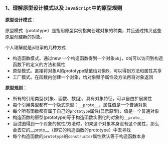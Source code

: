 ### 1、理解原型设计模式以及 `JavaScript`中的原型规则

**原型设计模式**：

原型模式（prototype）是指用原型实例指向创建对象的种类，并且通过拷贝这些原型创建新的对象。

个人理解就是js继承的几种方式

- 构造函数模式。通过new 一个构造函数得到一个对象`obj`，obj可以访问到构造函数下的定义的方法和属性
- 原型模式。直接将对象A的prototype赋值给对象B，可以得到方法和属性共享
- 工厂模式。在函数内创建一个对象，给对象赋予属性及方法再将对象返回

**原型规则**：

- 所有的引用类型(对象、函数、数组)，具有对象特征，可以自由扩展属性
- 每个引用类型都有一个隐式原型：`__proto__`，属性值是一个普通对象
- 每个所有函数都有属于自己的`prototype`属性(显示原型)，值是一个普通对象
- 构造函数的原型(prototype)等于构造函数实例化的对象的`__proto__`
- 当试图得到一个对象的属性/方法时，如果这个对象本身没有这个属性，那么会去它的__proto__（即它的构造函数的prototype）中去寻找
- 每个构造函数的`prototype`的`constructor`属性默认等于构造函数本身

